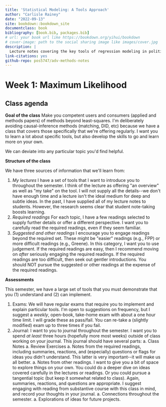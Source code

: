 ```yaml
--- 
title: 'Statistical Modeling: A Tools Approach'
author: "Carlisle Rainey"
date: "2022-09-13"
site: bookdown::bookdown_site
documentclass: book
bibliography: [book.bib, packages.bib]
# url: your book url like https://bookdown.org/yihui/bookdown
# cover-image: path to the social sharing image like images/cover.jpg
description: |
  Lecture notes covering the key tools of regression modeling in political science.
link-citations: yes
github-repo: pos5747/adv-methods-notes
---
```


# Week 1: Maximum Likelihood

## Class agenda

**Goal of the class** Make you competent users and consumers (applied and methods papers) of methods beyond least-squares. I'm deliberately avoiding causal-inference methods (matching, DID, etc) because we have a class that covers those specifically that we're offering regularly. I want you to learn a lot about specific tools, but also develop the skills to go and learn more on your own.

We can deviate into any particular topic you'd find helpful.

**Structure of the class** 

We have three sources of information that we'll learn from:

1. *My lectures* I have a set of tools that I want to introduce you to throughout the semester. I think of the lecture as offering "an overview" as well as "my take" on the tool. I will not supply all the details--we don't have enough time and a lecture isn't the ideal medium for deep and subtle ideas. In the past, I have supplied all of my lecture notes to students. However, the research seems clear that student note-taking boosts learning. 
1. *Required readings* For each topic, I have a few readings selected to supply further details or offer a different perspective. I want you to carefully read the required readings, even if they seem familiar. 
1. *Suggested and other readings* I encourage you to engage readings beyond the required set. These might be "easier" readings (e.g., FPP) or more difficult readings (e.g., Greene). In this category, I want you to use judgement. If the required readings are easy, then I recommend moving on *after* seriously engaging the required readings. If the required readings are too difficult, then seek out gentler introductions. You should NOT pursue the suggested or other readings at the expense of the required readings.

**Assessments**

This semester, we have a large set of tools that you must demonstrate that you (1) understand and (2) can implement.

1. Exams: We will have regular exams that require you to implement and explain particular tools. I'm open to suggestions on frequency, but I suggest a *weekly*, open-book, take-home exam with about a one hour time limit. I will grade these as pass/fail. You can re-take a (slightly modified) exam up to three times if you fail.
1. Journal: I want to you to journal throughout the semester. I want you to spend *at least* three hours (hopefully more most weeks) outside of class working on your journal. This journal should have several parts:
   a. Class Notes
   a. Review Exercises
   a. Notes from the required readings, including summaries, reactions, and (especially) questions or flags for ideas you didn't understand. This latter is very important--it will make us all better.
   a. Notes from other readings. I want to give you a bit of space to explore things on your own. You could do a deeper dive on ideas covered carefully in the lectures or readings. Or you could pursue a tangential topic (but keep it somewhat related to class). Again, summaries, reactions, and questions are appropriate. I suggest engaging with reading from substantive course with this class in mind, and record your thoughts in your journal.
   a. Connections throughout the semester.
   a. Explorations of ideas for future projects. 


